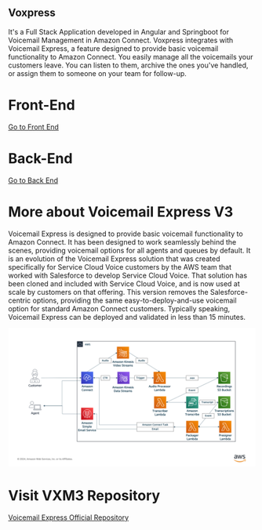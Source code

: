 ## Voxpress
It's a Full Stack Application developed in Angular and Springboot for Voicemail Management in Amazon Connect. Voxpress integrates with Voicemail Express, a feature designed to provide basic voicemail functionality to Amazon Connect. You easily manage all the voicemails your customers leave. You can listen to them, archive the ones you've handled, or assign them to someone on your team for follow-up.

# Front-End
[Go to Front End](https://github.com/pghb15/voxpress/tree/main/Front/voxpress-front)

# Back-End
[Go to Back End](https://github.com/pghb15/voxpress/tree/main/Front/voxpress-front)

# More about Voicemail Express V3
Voicemail Express is designed to provide basic voicemail functionality to Amazon Connect. It has been designed to work seamlessly behind the scenes, providing voicemail options for all agents and queues by default. It is an evolution of the Voicemail Express solution that was created specifically for Service Cloud Voice customers by the AWS team that worked with Salesforce to develop Service Cloud Voice. That solution has been cloned and included with Service Cloud Voice, and is now used at scale by customers on that offering. This version removes the Salesforce-centric options, providing the same easy-to-deploy-and-use voicemail option for standard Amazon Connect customers. Typically speaking, Voicemail Express can be deployed and validated in less than 15 minutes. 

![Voicemail Express Architecture](Docs/Img/VMX3.png)

# Visit VXM3 Repository
[Voicemail Express Official Repository]([Docs/vmx_prerequistes.md](https://github.com/amazon-connect/voicemail-express-amazon-connect))
